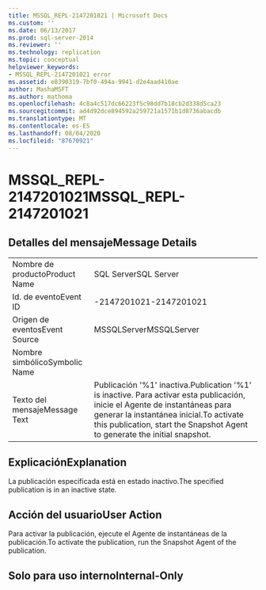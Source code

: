 ```yaml
---
title: MSSQL_REPL-2147201021 | Microsoft Docs
ms.custom: ''
ms.date: 06/13/2017
ms.prod: sql-server-2014
ms.reviewer: ''
ms.technology: replication
ms.topic: conceptual
helpviewer_keywords:
- MSSQL_REPL-2147201021 error
ms.assetid: e8390319-7bf0-494a-9941-d2e4aad410ae
author: MashaMSFT
ms.author: mathoma
ms.openlocfilehash: 4c8a4c517dc66223f5c98dd7b18cb2d338d5ca23
ms.sourcegitcommit: ad4d92dce894592a259721a1571b1d8736abacdb
ms.translationtype: MT
ms.contentlocale: es-ES
ms.lasthandoff: 08/04/2020
ms.locfileid: "87670921"
---
```

# <a name="mssql_repl-2147201021"></a><span data-ttu-id="92a1f-102">MSSQL_REPL-2147201021</span><span class="sxs-lookup"><span data-stu-id="92a1f-102">MSSQL_REPL-2147201021</span></span>
    
## <a name="message-details"></a><span data-ttu-id="92a1f-103">Detalles del mensaje</span><span class="sxs-lookup"><span data-stu-id="92a1f-103">Message Details</span></span>  
  
|||  
|-|-|  
|<span data-ttu-id="92a1f-104">Nombre de producto</span><span class="sxs-lookup"><span data-stu-id="92a1f-104">Product Name</span></span>|<span data-ttu-id="92a1f-105">SQL Server</span><span class="sxs-lookup"><span data-stu-id="92a1f-105">SQL Server</span></span>|  
|<span data-ttu-id="92a1f-106">Id. de evento</span><span class="sxs-lookup"><span data-stu-id="92a1f-106">Event ID</span></span>|<span data-ttu-id="92a1f-107">-2147201021</span><span class="sxs-lookup"><span data-stu-id="92a1f-107">-2147201021</span></span>|  
|<span data-ttu-id="92a1f-108">Origen de eventos</span><span class="sxs-lookup"><span data-stu-id="92a1f-108">Event Source</span></span>|<span data-ttu-id="92a1f-109">MSSQLServer</span><span class="sxs-lookup"><span data-stu-id="92a1f-109">MSSQLServer</span></span>|  
|<span data-ttu-id="92a1f-110">Nombre simbólico</span><span class="sxs-lookup"><span data-stu-id="92a1f-110">Symbolic Name</span></span>||  
|<span data-ttu-id="92a1f-111">Texto del mensaje</span><span class="sxs-lookup"><span data-stu-id="92a1f-111">Message Text</span></span>|<span data-ttu-id="92a1f-112">Publicación '%1' inactiva.</span><span class="sxs-lookup"><span data-stu-id="92a1f-112">Publication '%1' is inactive.</span></span> <span data-ttu-id="92a1f-113">Para activar esta publicación, inicie el Agente de instantáneas para generar la instantánea inicial.</span><span class="sxs-lookup"><span data-stu-id="92a1f-113">To activate this publication, start the Snapshot Agent to generate the initial snapshot.</span></span>|  
  
## <a name="explanation"></a><span data-ttu-id="92a1f-114">Explicación</span><span class="sxs-lookup"><span data-stu-id="92a1f-114">Explanation</span></span>  
 <span data-ttu-id="92a1f-115">La publicación especificada está en estado inactivo.</span><span class="sxs-lookup"><span data-stu-id="92a1f-115">The specified publication is in an inactive state.</span></span>  
  
## <a name="user-action"></a><span data-ttu-id="92a1f-116">Acción del usuario</span><span class="sxs-lookup"><span data-stu-id="92a1f-116">User Action</span></span>  
 <span data-ttu-id="92a1f-117">Para activar la publicación, ejecute el Agente de instantáneas de la publicación.</span><span class="sxs-lookup"><span data-stu-id="92a1f-117">To activate the publication, run the Snapshot Agent of the publication.</span></span>  
  
## <a name="internal-only"></a><span data-ttu-id="92a1f-118">Solo para uso interno</span><span class="sxs-lookup"><span data-stu-id="92a1f-118">Internal-Only</span></span>  
  
